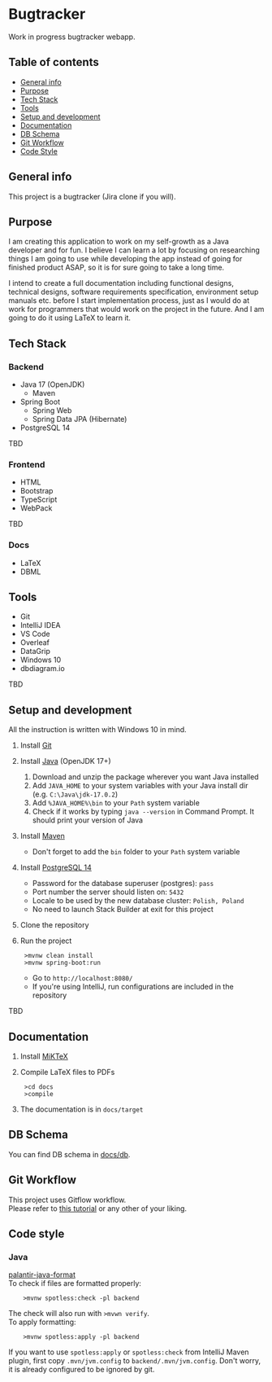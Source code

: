 # Bugtracker
Work in progress bugtracker webapp.

## Table of contents
* [General info](#general-info)
* [Purpose](#purpose)
* [Tech Stack](#tech-stack)
* [Tools](#tools)
* [Setup and development](#setup-and-development)
* [Documentation](#documentation)
* [DB Schema](#db-schema)
* [Git Workflow](#git-workflow)
* [Code Style](#code-style)

## General info
This project is a bugtracker (Jira clone if you will).

## Purpose
I am creating this application to work on my self-growth as a Java developer and for fun. I believe I can learn a lot by focusing on researching things I am going to use while developing the app instead of going for finished product ASAP, so it is for sure going to take a long time. 

I intend to create a full documentation including functional designs, technical designs, software requirements specification, environment setup manuals etc. before I start implementation process, just as I would do at work for programmers that would work on the project in the future. And I am going to do it using LaTeX to learn it.

## Tech Stack
### Backend
* Java 17 (OpenJDK)
    * Maven
* Spring Boot
    * Spring Web
    * Spring Data JPA (Hibernate)
* PostgreSQL 14

TBD

### Frontend
* HTML
* Bootstrap
* TypeScript
* WebPack

TBD

### Docs
* LaTeX
* DBML

## Tools
* Git
* IntelliJ IDEA
* VS Code
* Overleaf
* DataGrip
* Windows 10
* dbdiagram.io

TBD

## Setup and development
All the instruction is written with Windows 10 in mind.
1. Install [Git](https://git-scm.com/downloads)
2. Install [Java](https://jdk.java.net/17/) (OpenJDK 17+)
    1. Download and unzip the package wherever you want Java installed
    2. Add `JAVA_HOME` to your system variables with your Java install dir (e.g. `C:\Java\jdk-17.0.2`)
    3. Add `%JAVA_HOME%\bin` to your `Path` system variable
    4. Check if it works by typing `java --version` in Command Prompt. It should print your version of Java
3. Install [Maven](https://maven.apache.org/install.html)
    * Don't forget to add the `bin` folder to your `Path` system variable
4. Install [PostgreSQL 14](https://www.postgresql.org/download/windows/)
    * Password for the database superuser (postgres): `pass`
    * Port number the server should listen on: `5432`
    * Locale to be used by the new database cluster: `Polish, Poland`
    * No need to launch Stack Builder at exit for this project
5. Clone the repository
6. Run the project

        >mvnw clean install
        >mvnw spring-boot:run

    * Go to `http://localhost:8080/`
    * If you're using IntelliJ, run configurations are included in the repository
    
TBD

## Documentation
1. Install [MiKTeX](https://miktex.org/download)
2. Compile LaTeX files to PDFs

        >cd docs
        >compile

3. The documentation is in `docs/target`

## DB Schema
You can find DB schema in [docs/db](docs/db).

## Git Workflow
This project uses Gitflow workflow.  
Please refer to [this tutorial](https://www.atlassian.com/git/tutorials/comparing-workflows/gitflow-workflow) or any other of your liking.

## Code style
### Java
[palantir-java-format](https://github.com/palantir/palantir-java-format#maven-integration-via-spotless)  
To check if files are formatted properly:

        >mvnw spotless:check -pl backend

The check will also run with `>mvwn verify`.  
To apply formatting:

        >mvnw spotless:apply -pl backend

If you want to use `spotless:apply` or `spotless:check` from IntelliJ Maven plugin, first copy `.mvn/jvm.config` to `backend/.mvn/jvm.config`. 
Don't worry, it is already configured to be ignored by git.
